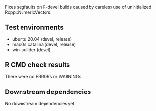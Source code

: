 Fixes segfaults on R-devel builds caused by careless use of uninitialized 
Rcpp::NumericVectors.

## Test environments
* ubuntu 20.04 (devel, release) 
* macOs catalina (devel, release) 
* win-builder (devel)

## R CMD check results
There were no ERRORs or WARNINGs. 

## Downstream dependencies
No downstream dependencies yet.
